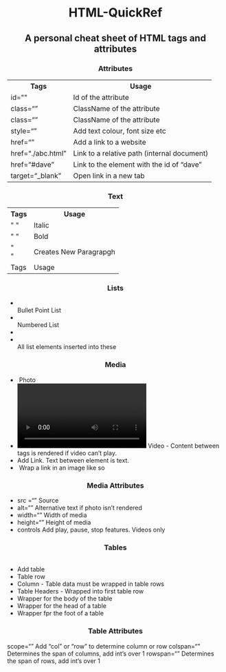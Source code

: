 <h1 align="center">HTML-QuickRef</h1>
<h2 align="center">A personal cheat sheet of HTML tags and attributes</h2>

<h3 align="center">Attributes</h3>

<table>
  <tbody>
    <tr>
      <th><strong>Tags</strong></th>
      <th><strong>Usage</strong></th>
    </tr>
    <tr>
      <td>id=""</td>
      <td>Id of the attribute</td>
    </tr>
      <tr>
      <td>class=“”</td>
      <td>ClassName of the attribute</td>
    </tr>
    <tr>
      <td>class=“”</td>
      <td>ClassName of the attribute</td>
    </tr>
    <tr>
      <td>style=“”</td>
      <td>Add text colour, font size etc</td>
    </tr>
    <tr>
      <td>href=“”	</td>
      <td>Add a link to a website</td>
    </tr>
    <tr>
      <td>href=“./abc.html”	</td>
      <td>Link to a relative path (internal document)</td>
    </tr>
    <tr>
      <td>href=“#dave”</td>
      <td>Link to the element with the id of “dave”</td>
    </tr>
    <tr>
      <td>target=“_blank”</td>
      <td>Open link in a new tab</td>
    </tr>
  </tbody>
</table>				    

<h3 align="center">Text</h3>

<table>
  <tbody>
    <tr>
      <th>Tags</th>
      <th>Usage</th>
    </tr>
    <tr>
      <td>"<em> </em>"</td>
      <td>Italic</td>
    </tr>
    <tr>
      <td>"<strong> </strong>" </td>
      <td>Bold</td>
    </tr>
    <tr>
      <td>"<br>"</td>
      <td>Creates New Paragrapgh</td>
    </tr>
    <tr>
      <td>Tags</td>
      <td>Usage</td>
    </tr>
  </tbody>  
</table>

<h3 align="center">Lists</h3>

* <ul></ul> 									  Bullet Point List
* <ol></ol> 									  Numbered List 
* <li></li> 									  All list elements inserted into these


<h3 align="center">Media</h3>

* <img />										      Photo
* <video ></video>			          Video - Content between tags is rendered if video can’t play.
* <a></a>									        Add Link. Text between element is text. 
* <a><img /></a>						      Wrap a link in an image like so


<h3 align="center">Media Attributes</h3>

* src =“”										      Source
* alt=“”										      Alternative text if photo isn’t rendered 
* width=“”									      Width of media
* height=“”									      Height of media 
* controls                        Add play, pause, stop features. Videos only 

<h3 align="center">Tables</h3>

* <table></table>						      Add table
* <tr></tr>									      Table row 
* <td></td>									      Column - Table data must be wrapped in table rows
* <th></th>								       	Table Headers - Wrapped into first table row
* <tbody></tbody>						      Wrapper for the body of the table
* <thead></thead>						      Wrapper for the head of a table
* <tfoot></tfoot>                 Wrapper fpr the foot of a table


<h3 align="center">Table Attributes</h3>

scope=“”									        Add “col” or “row” to determine column or row 
colspan=“”								        Determines the span of columns, add int’s over 1
rowspan=“”								        Determines the span of rows, add int’s over 1



